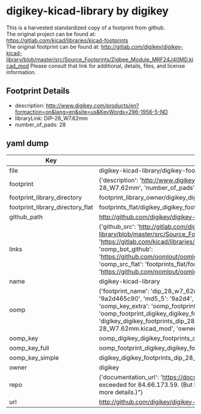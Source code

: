 # digikey-kicad-library by digikey  
This is a harvested standardized copy of a footprint from github.  
The original project can be found at:  
https://gitlab.com/kicad/libraries/kicad-footprints  
The original footprint can be found at:
http://gitlab.com/digikey/digikey-kicad-library/blob/master/src/Source_Footprints/Zigbee_Module_MRF24J40MD.kicad_mod
Please consult that link for additional, details, files, and license information.  
## Footprint Details
* description: http://www.digikey.com/products/en?formaction=on&lang=en&site=us&KeyWords=296-1956-5-ND  
* libraryLink: DIP-28_W7.62mm  
* number_of_pads: 28  
## yaml dump  
| Key | Value |  
| --- | --- |  
| file | digikey-kicad-library/digikey-footprints.pretty/DIP-28_W7.62mm.kicad_mod |  
| footprint | {'description': 'http://www.digikey.com/products/en?formaction=on&lang=en&site=us&KeyWords=296-1956-5-ND', 'libraryLink': 'DIP-28_W7.62mm', 'number_of_pads': 28} |  
| footprint_library_directory | footprint_library_owner/digikey_digikey-kicad-library |  
| footprint_library_directory_flat | footprints_flat/digikey_digikey_footprints_dip_28_w7_62mm/working |  
| github_path | http://github.com/digikey/digikey-kicad-library/blob/master/digikey-footprints.pretty/DIP-28_W7.62mm.kicad_mod |  
| links | {'github_src': 'http://gitlab.com/digikey/digikey-kicad-library/blob/master/src/Source_Footprints/Zigbee_Module_MRF24J40MD.kicad_mod', 'github_src_repo': 'https://gitlab.com/kicad/libraries/kicad-footprints', 'oomp_bot': 'footprints/digikey_digikey_footprints_dip_28_w7_62mm/working', 'oomp_bot_github': 'https://github.com/oomlout/oomlout_oomp_footprint_bot/tree/main/footprints/digikey_digikey_footprints_dip_28_w7_62mm/working', 'oomp_src_flat': 'footprints_flat/footprints_flat/digikey_digikey_footprints_dip_28_w7_62mm/working', 'oomp_src_flat_github': 'https://github.com/oomlout/oomlout_oomp_footprint_src/tree/main/footprints_flat/digikey_digikey_footprints_dip_28_w7_62mm/working'} |  
| name | digikey-kicad-library |  
| oomp | {'footprint_name': 'dip_28_w7_62mm', 'library_name': 'digikey_footprints', 'md5': '9a2d465c909ff1b9c4270f37537fbeb0', 'md5_10': '9a2d465c90', 'md5_5': '9a2d4', 'md5_6': '9a2d46', 'oomp_key': 'oomp_digikey_digikey_footprints_dip_28_w7_62mm', 'oomp_key_extra': 'oomp_footprint_digikey_digikey_footprints_dip_28_w7_62mm', 'oomp_key_full': 'oomp_footprint_digikey_digikey_footprints_dip_28_w7_62mm_9a2d46', 'oomp_key_simple': 'digikey_digikey_footprints_dip_28_w7_62mm', 'original_filename': 'digikey-kicad-library/digikey-footprints.pretty/DIP-28_W7.62mm.kicad_mod', 'owner_name': 'digikey'} |  
| oomp_key | oomp_digikey_digikey_footprints_dip_28_w7_62mm |  
| oomp_key_full | oomp_footprint_digikey_digikey_footprints_dip_28_w7_62mm |  
| oomp_key_simple | digikey_digikey_footprints_dip_28_w7_62mm |  
| owner | digikey |  
| repo | {'documentation_url': 'https://docs.github.com/rest/overview/resources-in-the-rest-api#rate-limiting', 'message': "API rate limit exceeded for 84.66.173.59. (But here's the good news: Authenticated requests get a higher rate limit. Check out the documentation for more details.)"} |  
| url | http://github.com/digikey/digikey-kicad-library |  

